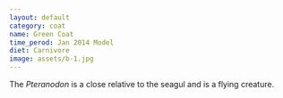 ```yaml
---
layout: default
category: coat
name: Green Coat
time_perod: Jan 2014 Model
diet: Carnivore
image: assets/b-1.jpg
---
```


The *Pteranodon* is a close relative to the seagul and is a flying creature.
